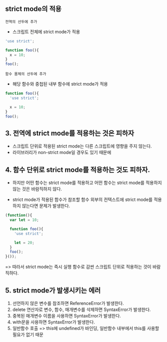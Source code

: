 ## strict mode의 적용

`전역의 선두에 추가`
- 스크립트 전체에 strict mode가 적용

```javascript
'use strict';

function foo(){
  x = 10;
}
foo();
```

`함수 몸체의 선두에 추가`
- 해당 함수와 중첩된 내부 함수에 strict mode가 적용
```javascript
function foo(){
  'use strict';

  x = 10;
}
foo();
```

## 3. 전역에 strict mode를 적용하는 것은 피하자
- 스크립트 단위로 적용된 strict mode는 다른 스크립트에 영향을 주지 않는다.
- 라이브러리가 non-strict mode일 경우도 있기 때문에

## 4. 함수 단위로 strict mode를 적용하는 것도 피하자.
- 하지만 어떤 함수는 strict mode를 적용하고 어떤 함수는 strict mode를 적용하지 않는 것은 바람직하지 않다.

- strict mode가 적용된 함수가 참조할 함수 외부의 컨텍스트에 strict mode를 적용하지 않는다면 문제가 발생한다.

```javascript
(function(){
  var let = 10;

  function foo(){
    'use strict';

    let = 20;
  }
  foo();
}());
```

=> 따라서 strict mode는 즉시 실행 함수로 감싼 스크립트 단위로 적용하는 것이 바람직하다.

## 5. strict mode가 발생시키는 에러
1. 선언하지 않은 변수를 참조하면 ReferenceError가 발생한다.
2. delete 연산자로 변수, 함수, 매개변수를 삭제하면 SyntaxError가 발생한다.
3. 중복된 매개변수 이름을 사용하면 SyntaxError가 발생한다.
4. with문을 사용하면 SyntaxError가 발생한다.
5. 일반함수 호출 => this에 undefined가 바인딩, 일반함수 내부에서 this를 사용할 필요가 없기 때문
